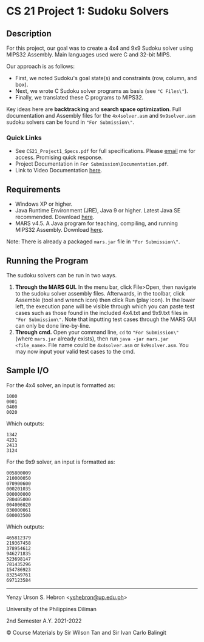 # **CS 21 Project 1: Sudoku Solvers**

## Description
For this project, our goal was to create a 4x4 and 9x9 Sudoku solver using MIPS32 Assembly. Main languages used were C and 32-bit MIPS.

Our approach is as follows:
- First, we noted Sudoku's goal state(s) and constraints (row, column, and box).
- Next, we wrote C Sudoku solver programs as basis (see `"C Files\"`).
- Finally, we translated these C programs to MIPS32.

Key ideas here are **backtracking** and **search space optimization**.
Full documentation and Assembly files for the `4x4solver.asm` and `9x9solver.asm` sudoku solvers can be found in `"For Submission\"`.

### **Quick Links**
- See `CS21_Project1_Specs.pdf` for full specifications. Please [email](yshebron@up.edu.ph) me for access. Promising quick response.
- Project Documentation in `For Submission\Documentation.pdf`.
- Link to Video Documentation [here](https://drive.google.com/file/d/1k-E8vXAQEqSiizUXigCTDUmzAVF_FHYs/view?usp=sharing).

## **Requirements**
- Windows XP or higher.
- Java Runtime Environment (JRE), Java 9 or higher. Latest Java SE recommended. Download [here](https://www.oracle.com/java/technologies/javase-downloads.html).
- MARS v4.5. A Java program for teaching, compiling, and running MIPS32 Assembly. Download [here](http://courses.missouristate.edu/kenvollmar/mars/download.htm).

Note: There is already a packaged `mars.jar` file in `"For Submission\"`.

## **Running the Program**
The sudoku solvers can be run in two ways.

1. **Through the MARS GUI.** In the menu bar, click File>Open, then navigate to the sudoku solver assembly files. Afterwards, in the toolbar, click Assemble (tool and wrench icon) then click Run (play icon). In the lower left, the execution pane will be visible through which you can paste test cases such as those found in the included 4x4.txt and 9x9.txt files in `"For Submission\"`. Note that inputting test cases through the MARS GUI can only be done line-by-line.
2. **Through cmd.** Open your command line, `cd` to `"For Submission\"` (where `mars.jar` already exists), then run `java -jar mars.jar <file_name>`. File name could be `4x4solver.asm` or `9x9solver.asm`. You may now input your valid test cases to the cmd. 
## **Sample I/O**
For the 4x4 solver, an input is formatted as:
```
1000
0001
0400
0020
```

Which outputs:
```
1342
4231
2413
3124
```

For the 9x9 solver, an input is formatted as:
```
005800009
210000050
070900600
000201035
000000000
780405000
004006020
030000061
600003500
```
Which outputs:
```
465812379
219367458
378954612
946271835
523698147
781435296
154786923
832549761
697123584
```
---
Yenzy Urson S. Hebron \<yshebron@up.edu.ph\>

University of the Philippines Diliman

2nd Semester A.Y. 2021-2022

© Course Materials by Sir Wilson Tan and Sir Ivan Carlo Balingit
